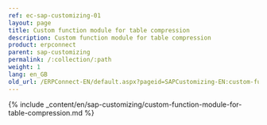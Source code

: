 ```yaml
---
ref: ec-sap-customizing-01
layout: page
title: Custom function module for table compression
description: Custom function module for table compression
product: erpconnect
parent: sap-customizing
permalink: /:collection/:path
weight: 1
lang: en_GB
old_url: /ERPConnect-EN/default.aspx?pageid=SAPCustomizing-EN:custom-function-module-for-table-compression
---
```


{% include _content/en/sap-customizing/custom-function-module-for-table-compression.md  %}